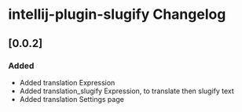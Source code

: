 <!-- Keep a Changelog guide -> https://keepachangelog.com -->

# intellij-plugin-slugify Changelog

## [0.0.2]
### Added
- Added translation Expression
- Added translation_slugify Expression, to translate then slugify text
- Added translation Settings page
